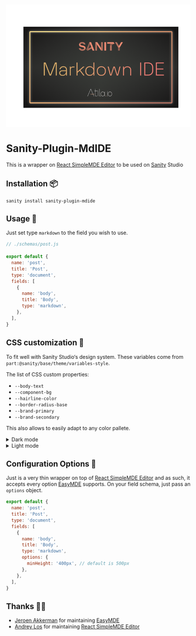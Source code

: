 <div align="center">
 <img src="./logo.png" />
</div>

# Sanity-Plugin-MdIDE

This is a wrapper on [React SimpleMDE Editor](https://github.com/RIP21/react-simplemde-editor) to be used on [Sanity](https://www.sanity.io/) Studio

## Installation 📦

```
sanity install sanity-plugin-mdide
```

## Usage 🚀

Just set type `markdown` to the field you wish to use.

```js
// ./schemas/post.js

export default {
  name: 'post',
  title: 'Post',
  type: 'document',
  fields: [
    {
      name: 'body',
      title: 'Body',
      type: 'markdown',
    },
  ],
}
```

## CSS customization 🎨

To fit well with Sanity Studio‘s design system. These variables come from `part:@sanity/base/theme/variables-style`.

The list of CSS custom properties:

- `--body-text`
- `--component-bg`
- `--hairline-color`
- `--border-radius-base`
- `--brand-primary`
- `--brand-secondary`

This also allows to easily adapt to any color pallete.

<details>
  <summary>Dark mode</summary>
  <img src="./mdide-dark.png" alt="screenshot of Sanity-Plugin-MDIDE with dark colour palette">
</details>

<details>
  <summary>Light mode</summary>
  <img src="./mdide-light.png" alt="screenshot of Sanity-Plugin-MDIDE with dark colour palette">
</details>

## Configuration Options 🔧

Just is a very thin wrapper on top of [React SimpleMDE Editor](https://github.com/RIP21/react-simplemde-editor) and as such, it accepts every option [EasyMDE](https://github.com/Ionaru/easy-markdown-editor) supports. On your field schema, just pass an `options` object.

```js
export default {
  name: 'post',
  title: 'Post',
  type: 'document',
  fields: [
    {
      name: 'body',
      title: 'Body',
      type: 'markdown',
      options: {
        minHeight: '400px', // default is 500px
      },
    },
  ],
}
```

## Thanks 🙇‍♂️

- [Jeroen Akkerman](https://github.com/Ionaru) for maintaining [EasyMDE](https://github.com/Ionaru/easy-markdown-editor)
- [Andrey Los](https://github.com/RIP21) for maintaining [React SimpleMDE Editor](https://github.com/RIP21/react-simplemde-editor)
